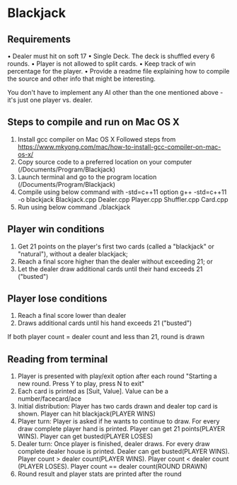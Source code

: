 # Blackjack

Requirements
------------
•   Dealer must hit on soft 17
•   Single Deck. The deck is shuffled every 6 rounds.
•   Player is not allowed to split cards.
•   Keep track of win percentage for the player.
•   Provide a readme file explaining how to compile the source and other info that might be interesting.

You don't have to implement any AI other than the one mentioned above - it's just one player vs. dealer.

Steps to compile and run on Mac OS X
------------------------------------
1. Install gcc compiler on Mac OS X
   Followed steps from https://www.mkyong.com/mac/how-to-install-gcc-compiler-on-mac-os-x/
2. Copy source code to a preferred location on your computer (/Documents/Program/Blackjack)
3. Launch terminal and go to the program location (/Documents/Program/Blackjack)
3. Compile using below command with -std=c++11 option
   g++ -std=c++11 -o blackjack Blackjack.cpp Dealer.cpp Player.cpp Shuffler.cpp Card.cpp
4. Run using below command
   ./blackjack

Player win conditions
---------------------
1. Get 21 points on the player's first two cards (called a "blackjack" or "natural"), without a dealer blackjack;
2. Reach a final score higher than the dealer without exceeding 21; or
3. Let the dealer draw additional cards until their hand exceeds 21 ("busted")

Player lose conditions
----------------------
1. Reach a final score lower than dealer
2. Draws additional cards until his hand exceeds 21 ("busted")

If both player count = dealer count and less than 21, round is drawn

Reading from terminal
---------------------
1. Player is presented with play/exit option after each round
   "Starting a new round. Press Y to play, press N to exit"
2. Each card is printed as [Suit, Value]. Value can be a number/facecard/ace
3. Initial distribution: Player has two cards drawn and dealer top card is shown. Player can hit blackjack(PLAYER WINS)
3. Player turn: Player is asked if he wants to continue to draw. For every draw complete player hand is printed. Player can get 21 points(PLAYER WINS). Player can get busted(PLAYER LOSES)
4. Dealer turn: Once player is finished, dealer draws. For every draw complete dealer house is printed. Dealer can get busted(PLAYER WINS). Player count > dealer count(PLAYER WINS). Player count < dealer count (PLAYER LOSES). Player count == dealer count(ROUND DRAWN)
5. Round result and player stats are printed after the round

